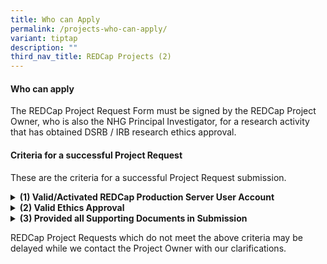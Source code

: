 ```yaml
---
title: Who can Apply
permalink: /projects-who-can-apply/
variant: tiptap
description: ""
third_nav_title: REDCap Projects (2)
---
```

<h4><strong>Who can apply</strong></h4>
<p>The REDCap Project Request Form must be signed by the REDCap Project Owner,
who is also the NHG Principal Investigator, for a research activity that
has obtained DSRB / IRB research ethics approval.</p>
<h4><strong>Criteria for a successful Project Request</strong></h4>
<p>These are the criteria for a successful Project Request submission.</p>
<div data-type="detailGroup" class="isomer-accordion isomer-accordion-white">
<details class="isomer-details">
<summary><strong>(1) Valid/Activated REDCap Production Server User Account</strong>
</summary>
<div data-type="detailsContent" class="isomer-details-content">
<p>
<br>
</p>
<p></p>
<p></p>
<p></p>
</div>
</details>
<details class="isomer-details">
<summary><strong>(2) Valid Ethics Approval</strong>
</summary>
<div data-type="detailsContent" class="isomer-details-content">
<p>
<br><strong><br></strong>
</p>
</div>
</details>
<details class="isomer-details">
<summary><strong>(3) Provided all Supporting Documents in Submission</strong>
</summary>
<div data-type="detailsContent" class="isomer-details-content">
<p>
<br>
<br>
<br>
<br>
<br>
</p>
<p></p>
</div>
</details>
</div>
<p></p>
<p>REDCap Project Requests which do not meet the above criteria may be delayed
while we contact the Project Owner with our clarifications.</p>